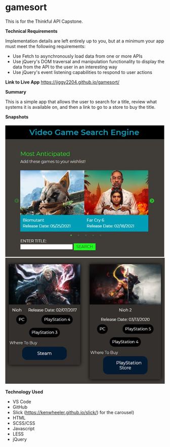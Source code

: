 # gamesort

This is for the Thinkful API Capstone. 

**Technical Requirements**

Implementation details are left entirely up to you, but at a minimum your app must meet the following requirements:

- Use Fetch to asynchronously load data from one or more APIs
- Use jQuery's DOM traversal and manipulation functionality to display the data from the API to the user in an interesting way
- Use jQuery's event listening capabilities to respond to user actions


**Link to Live App**
https://jiggy2204.github.io/gamesort/


**Summary**

This is a simple app that allows the user to search for a title, review what systems it is available on, and then a link to go to a store to buy the title. 

**Snapshots**

![Screenshot](images/01_gamesort.JPG)
![Screenshot](images/02_gamesort.JPG)



**Technology Used**

- VS Code
- GitHub
- Slick (https://kenwheeler.github.io/slick/) for the carousel)
- HTML
- SCSS/CSS
- Javascript
- LESS
- jQuery

